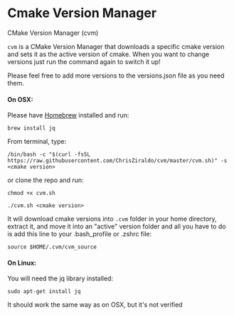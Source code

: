 # Cmake Version Manager
CMake Version Manager (cvm)

`cvm` is a CMake Version Manager that downloads a specific cmake version and sets it as the active version of cmake. When you want to change versions just run the command again to switch it up!

Please feel free to add more versions to the versions.json file as you need them.

#### On OSX:
Please have [Homebrew](https://brew.sh/) installed and run:

`brew install jq` 

From terminal, type:

`/bin/bash -c "$(curl -fsSL https://raw.githubusercontent.com/ChrisZiraldo/cvm/master/cvm.sh)" -s <cmake version>`

or clone the repo and run:

`chmod +x cvm.sh`

`./cvm.sh <cmake version>`


It will download cmake versions <cmake version> into `.cvm` folder in your home directory, extract it, and move it into an "active" version folder and all you have to do is add this line to your .bash_profile or .zshrc file:

`source $HOME/.cvm/cvm_source`

#### On Linux:
You will need the jq library installed:

`sudo apt-get install jq`

It should work the same way as on OSX, but it's not verified
